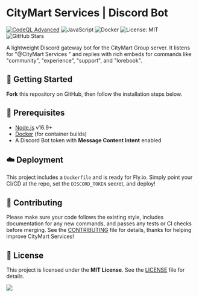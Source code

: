 # CityMart Services | Discord Bot

[![CodeQL Advanced](https://github.com/davevancauwenberghe/CityMart-Services/actions/workflows/codeql.yml/badge.svg)](https://github.com/davevancauwenberghe/CityMart-Services/actions/workflows/codeql.yml)
![JavaScript](https://img.shields.io/badge/Language-JavaScript-yellow.svg)
![Docker](https://img.shields.io/badge/Container-Docker-blue.svg)
![License: MIT](https://img.shields.io/badge/License-MIT-green.svg)
![GitHub Stars](https://img.shields.io/github/stars/davevancauwenberghe/Citymart-Services)

A lightweight Discord gateway bot for the CityMart Group server. It listens for "@CityMart Services <keyword>" and replies with rich embeds for commands like "community", "experience", "support", and "lorebook".

## 🚀 Getting Started

**Fork** this repository on GitHub, then follow the installation steps below.

## 🔧 Prerequisites

- [Node.js](https://nodejs.org/) v16.9+  
- [Docker](https://www.docker.com/) (for container builds)  
- A Discord Bot token with **Message Content Intent** enabled  

## ☁️ Deployment

This project includes a `Dockerfile` and is ready for Fly.io. Simply point your CI/CD at the repo, set the `DISCORD_TOKEN` secret, and deploy!

## 🤝 Contributing

Please make sure your code follows the existing style, includes documentation for any new commands, and passes any tests or CI checks before merging. See the [CONTRIBUTING](CONTRIBUTING.md) file for details, thanks for helping improve CityMart Services!

## 📄 License

This project is licensed under the **MIT License**. See the [LICENSE](LICENSE) file for details.

![](https://storage.davevancauwenberghe.be/citymart/visuals/citymart_footer.png)
